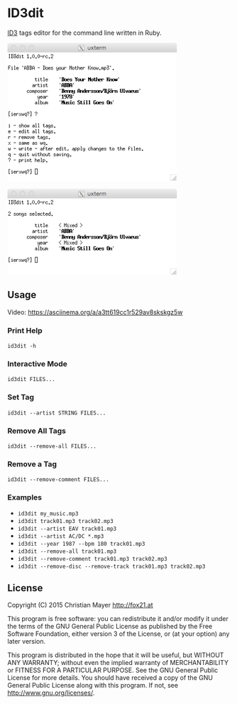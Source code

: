 # ID3dit

[ID3](https://en.wikipedia.org/wiki/ID3) tags editor for the command line written in Ruby.

![](examples/id3dit_20151116_143921.png)

![](examples/id3dit_20151116_144224.png)

## Usage

Video: <https://asciinema.org/a/a3tt619cc1r529av8skskgz5w>

### Print Help

	id3dit -h

### Interactive Mode

	id3dit FILES...

### Set Tag

	id3dit --artist STRING FILES...

### Remove All Tags

	id3dit --remove-all FILES...

### Remove a Tag

	id3dit --remove-comment FILES...

### Examples

- `id3dit my_music.mp3`
- `id3dit track01.mp3 track02.mp3`
- `id3dit --artist EAV track01.mp3`
- `id3dit --artist AC/DC *.mp3`
- `id3dit --year 1987 --bpm 180 track01.mp3`
- `id3dit --remove-all track01.mp3`
- `id3dit --remove-comment track01.mp3 track02.mp3`
- `id3dit --remove-disc --remove-track track01.mp3 track02.mp3`

## License
Copyright (C) 2015 Christian Mayer <http://fox21.at>

This program is free software: you can redistribute it and/or modify it under the terms of the GNU General Public License as published by the Free Software Foundation, either version 3 of the License, or (at your option) any later version.

This program is distributed in the hope that it will be useful, but WITHOUT ANY WARRANTY; without even the implied warranty of MERCHANTABILITY or FITNESS FOR A PARTICULAR PURPOSE. See the GNU General Public License for more details. You should have received a copy of the GNU General Public License along with this program. If not, see <http://www.gnu.org/licenses/>.
